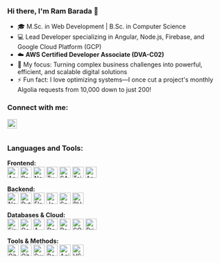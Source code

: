 ### Hi there, I'm Ram Barada 👋

- 🎓 M.Sc. in Web Development | B.Sc. in Computer Science
- 💻 Lead Developer specializing in Angular, Node.js, Firebase, and Google Cloud Platform (GCP)
- ☁️ **AWS Certified Developer Associate (DVA-C02)**
- 🎯 My focus: Turning complex business challenges into powerful, efficient, and scalable digital solutions
- ⚡ Fun fact: I love optimizing systems—I once cut a project's monthly Algolia requests from 10,000 down to just 200!

### Connect with me:

<a href="https://linkedin.com/in/ram-barada" target="_blank">
  <img align="left" alt="Ram Barada | LinkedIn" width="22px" src="https://skillicons.dev/icons?i=linkedin" />
</a>
<br />
<br />

### Languages and Tools:

<p align="left"><strong>Frontend:</strong><br/>
  <img alt="Angular" width="26px" src="https://skillicons.dev/icons?i=angular" />
  <img alt="React" width="26px" src="https://skillicons.dev/icons?i=react" />
  <img alt="Next.js" width="26px" src="https://skillicons.dev/icons?i=nextjs" />
  <img alt="TypeScript" width="26px" src="https://skillicons.dev/icons?i=typescript" />
  <img alt="SASS" width="26px" src="https://skillicons.dev/icons?i=sass" />
  <img alt="Tailwind CSS" width="26px" src="https://skillicons.dev/icons?i=tailwind" />
  <img alt="Angular Material" width="26px" src="https://cdn.jsdelivr.net/gh/devicons/devicon@latest/icons/materialui/materialui-original.svg" />
</p>

<p align="left"><strong>Backend:</strong><br/>
  <img alt="Node.js" width="26px" src="https://skillicons.dev/icons?i=nodejs" />
  <img alt="Python" width="26px" src="https://skillicons.dev/icons?i=python" />
  <img alt="Flask" width="26px" src="https://skillicons.dev/icons?i=flask" />
  <img alt="Java" width="26px" src="https://skillicons.dev/icons?i=java" />
  <img alt="Spring Boot" width="26px" src="https://skillicons.dev/icons?i=spring" />
  <img alt="PHP" width="26px" src="https://skillicons.dev/icons?i=php" />
</p>

<p align="left"><strong>Databases & Cloud:</strong><br/>
  <img alt="Firebase" width="26px" src="https://skillicons.dev/icons?i=firebase" />
  <img alt="Google Cloud (GCP)" width="26px" src="https://skillicons.dev/icons?i=gcp" />
  <img alt="AWS" width="26px" src="https://skillicons.dev/icons?i=aws" />
  <img alt="Docker" width="26px" src="https://skillicons.dev/icons?i=docker" />
  <img alt="PostgreSQL" width="26px" src="https://skillicons.dev/icons?i=postgresql" />
  <img alt="SQL Server" width="26px" src="https://cdn.jsdelivr.net/gh/devicons/devicon@latest/icons/microsoftsqlserver/microsoftsqlserver-plain.svg" />
  <img alt="Prisma" width="26px" src="https://cdn.jsdelivr.net/gh/devicons/devicon@latest/icons/prisma/prisma-original.svg" />
</p>

<p align="left"><strong>Tools & Methods:</strong><br/>
  <img alt="Git" width="26px" src="https://skillicons.dev/icons?i=git" />
  <img alt="GitHub" width="26px" src="https://skillicons.dev/icons?i=github" />
  <img alt="Swagger" width="26px" src="https://cdn.jsdelivr.net/gh/devicons/devicon@latest/icons/swagger/swagger-original.svg" />
  <img alt="Postman" width="26px" src="https://skillicons.dev/icons?i=postman" />
  <img alt="Agile (Trello)" width="26px" src="https://cdn.jsdelivr.net/gh/devicons/devicon@latest/icons/trello/trello-plain.svg" />
  <img alt="VS Code" width="26px" src="https://skillicons.dev/icons?i=vscode" />
</p>
